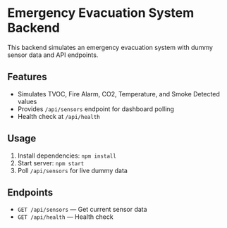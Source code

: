 # Emergency Evacuation System Backend

This backend simulates an emergency evacuation system with dummy sensor data and API endpoints.

## Features
- Simulates TVOC, Fire Alarm, CO2, Temperature, and Smoke Detected values
- Provides `/api/sensors` endpoint for dashboard polling
- Health check at `/api/health`

## Usage
1. Install dependencies: `npm install`
2. Start server: `npm start`
3. Poll `/api/sensors` for live dummy data

## Endpoints
- `GET /api/sensors` — Get current sensor data
- `GET /api/health` — Health check
